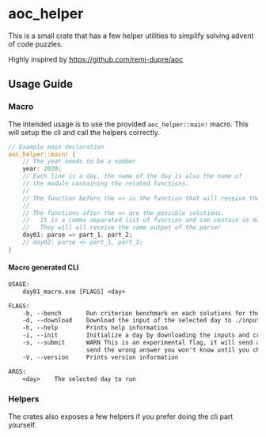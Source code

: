 # aoc_helper

This is a small crate that has a few helper utilities to simplify solving advent of code puzzles.

Highly inspired by <https://github.com/remi-dupre/aoc>

## Usage Guide

### Macro

The intended usage is to use the provided `aoc_helper::main!` macro. This will setup the cli and call the helpers correctly.

```rust
// Example main declaration
aoc_helper::main! {
    // The year needs to be a number
    year: 2020;
    // Each line is a day, the name of the day is also the name of
    // the module containing the related functions.
    //
    // The function before the => is the function that will receive the raw string input and parse it to something easier to use
    //
    // The functions after the => are the possible solutions.
    //   It is a comma separated list of function and can contain as many solution as you want.
    //   They will all receive the same output of the parser
    day01: parse => part_1, part_2;
    // day02: parse => part_1, part_2;
}
```

#### Macro generated CLI

```txt
USAGE:
    day01_macro.exe [FLAGS] <day>

FLAGS:
    -b, --bench       Run criterion benchmark on each solutions for the selected day
    -d, --download    Download the input of the selected day to ./inputs/dayXX
    -h, --help        Prints help information
    -i, --init        Initialize a day by downloading the inputs and creating a template file
    -s, --submit      WARN This is an experimental flag, it will send an answer, but it makes no validation so if you
                      send the wrong answer you won't know until you check the website
    -V, --version     Prints version information

ARGS:
    <day>    The selected day to run
```

### Helpers

The crates also exposes a few helpers if you prefer doing the cli part yourself.
